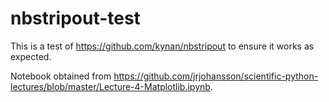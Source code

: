 # nbstripout-test

This is a test of https://github.com/kynan/nbstripout to ensure it works as expected.

Notebook obtained from https://github.com/jrjohansson/scientific-python-lectures/blob/master/Lecture-4-Matplotlib.ipynb.
